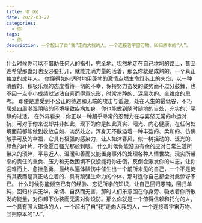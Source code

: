 ```yaml
---
title: 你（6）
date: 2022-03-27
categories:
  - 你
tags:
  - 你
description: 一个超出了自“我”走向大我的人，一个连接着宇宙万物、回归原本的“人”。
---
```


什么时候你可以不借助任何人的指引，完全地、坦然地走在自己坎坷的路上，甚至连希望那盏灯也没必要打开，就能充满力量的活着，那么你就是成熟的，一个真正独立的成年人。
你懂得如何适时地用蓬勃的激情点燃生命灯芯上的火焰，以一种清醒的、积极乐观的态度看待一切的不幸，保持努力奋发的姿势而不过分鼓舞，也不因一点小小成绩就沾沾自喜而得意忘形，时常冷静的、深层次的、全维度的思考。
即便是遭受到不公正的待遇和无端的攻击与诋毁，处在人生的最低谷，不巧居处四周潮湿阴暗的环境导致疾病加身，你也能做到随时随地的自处，充实的、平静的过活。
在外界看来：你正以一种超乎寻常的忍耐力在与喜怒无常的命运对抗，可对于你来说却并非如此，现下的你是如此真实、阳光、内心健康，在任何处境面前都能做到收放自如、淡然处之，浑身无不散溢着一种丰盈的、柔和的、仿佛触手可及的幸福，它具有极强的感染力，让人如沐春风，似一树摇动的、泛光的、绿色的叶片，不像夏日强光那般刺眼。
什么时候你能游刃有余的应对日常生活所带来的琐碎，平易近人、温暖和善而又能置身事外的处理各种人情世故。现实所带来的责任的重负、压力和无数困境不仅没能将你击倒，反倒会激发你的斗志，让你迎难而上、愈挫愈勇，最终从遍体鳞伤中催生出一个前所未见的自己，一个不是徒有其表而是真正站立着的、具有顽强生命力的个体，那时连你自己都会对此惊讶不已。
什么时候你能倾空已有的经验、忘记所学的知识，让自己回归愚钝，回归单纯，回归朴实无华，亲切、自然而无害，那时人们乐意围在你身旁、吸收着你所散发的能量，对你卸下伪装而无需对你设防。那么你就是一个值得信赖和托付的人，一个具有强大磁场的人，一个超出了自“我”走向大我的人，一个连接着宇宙万物、回归原本的“人”。
